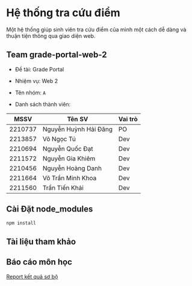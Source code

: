 ﻿# Hệ thống tra cứu điểm
Một hệ thống giúp sinh viên tra cứu điểm của mình một cách dễ dàng và thuận tiện thông qua giao diện web.

## Team grade-portal-web-2

- Đề tài: Grade Portal
- Nhiệm vụ: Web 2
- Tên nhóm: `A`

- Danh sách thành viên:

| MSSV    | Tên SV                     | Vai trò |
| ------- | -------------------------- | ------- |
| 2210737 | Nguyễn Huỳnh Hải Đăng      | PO      |
| 2213857 | Võ Ngọc Tú                 | Dev     |
| 2210694 | Nguyễn Quốc Đạt            | Dev     |
| 2211572 | Nguyễn Gia Khiêm           | Dev     |
| 2210456 | Nguyễn Hoàng Danh          | Dev     |
| 2211664 | Võ Trần Minh Khoa          | Dev     |
| 2211560 | Trần Tiến Khải             | Dev     |

## Cài Đặt node_modules
```bash
npm install
```
## Tài liệu tham khảo


## Báo cáo môn học
[Report kết quả sơ bộ](https://github.com/dath-241/grade-portal-web-2/blob/Final/report/B%C3%A1o%20C%C3%A1o%20%C4%90%E1%BB%93%20%C3%81n%20T%E1%BB%95ng%20H%E1%BB%A3p.pdf)

